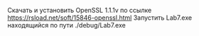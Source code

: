 Скачать и установить OpenSSL 1.1.1v по ссылке https://rsload.net/soft/15846-openssl.html
Запустить Lab7.exe находящийся по пути ./debug/Lab7.exe
